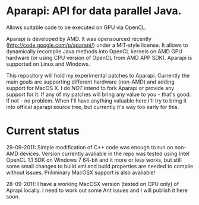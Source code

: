 Aparapi: API for data parallel Java.
====================================
Allows suitable code to be executed on GPU via OpenCL.

Aparapi is developed by AMD. It was opensourced recently (http://code.google.com/p/aparapi/) under
a MIT-style license. It allows to dynamically recompile Java methods into OpenCL kernels on AMD
GPU hardware (or using CPU version of OpenCL from AMD APP SDK). Aparapi is supported on Linux and Windows.


This repository will hold my experimental patches to Aparapi. Currently the main goals are supporting
different hardware (non-AMD) and adding support for MacOS X. I do *NOT* intend to fork Aparapi or
provide any support for it. If any of my patches will bring any value to you - that's good. If not -
no problem. When I'll have anything valuable here I'll try to bring it into offical aparapi source tree,
but currently it's way too early for this.

Current status
==============
29-09-2011: Simple modification of C++ code was enough to run on non-AMD devices. Version currently avaliable in the repo
was tested using Intel OpenCL 1.1 SDK on Windows 7 64-bit and it more or less works, but still some small changes to build.xml
and build.properties are needed to complie without issues. Priliminary MacOSX support is also avaliable!



28-09-2011: I have a working MacOSX version (tested on CPU only) of Aprapi locally. I need to work out some
Ant issues and I will publish it here soon.



